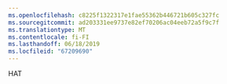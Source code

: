 ```yaml
---
ms.openlocfilehash: c8225f1322317e1fae55362b446721b605c327fc
ms.sourcegitcommit: ad203331ee9737e82ef70206ac04eeb72a5f9c7f
ms.translationtype: MT
ms.contentlocale: fi-FI
ms.lasthandoff: 06/18/2019
ms.locfileid: "67209690"
---
```

HAT